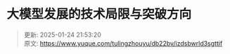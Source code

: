 # 大模型发展的技术局限与突破方向



> 更新: 2025-01-24 21:53:20  
> 原文: <https://www.yuque.com/tulingzhouyu/db22bv/izdsbwrld3sgttif>